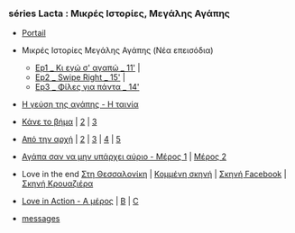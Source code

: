 ### séries Lacta : Μικρές Ιστορίες, Μεγάλης Αγάπης
* [Portail](https://www.youtube.com/user/LactaFilms)

* Μικρές Ιστορίες Μεγάλης Αγάπης (Nέα επεισόδια)
    * [Ep1 _ Κι εγώ σ' αγαπώ _ 11'](https://www.youtube.com/watch?v=n0oxjmuCsBI) |
    * [Ep2 _ Swipe Right _ 15'](https://www.youtube.com/watch?v=DdM6N-QbSxo) | 
    * [Ep3 _ Φίλες για πάντα _ 14'](https://www.youtube.com/watch?v=GFA2dBbmEOM)

* [Η γεύση της αγάπης - Η ταινία](https://www.youtube.com/watch?v=k4L0he1WC0I)
* [Κάνε το βήμα](https://www.youtube.com/watch?v=1DVeYgV97po) | 
[2](https://www.youtube.com/watch?v=mqJL7CeMVM4&list=RDCMUCFQi0B8pIJsxFMBDoldEKMg&index=4) | 
[3](https://www.youtube.com/watch?v=eFCqa1XBJOc)

* [Από την αρχή](https://www.youtube.com/watch?v=6PGhGoNyEyw&list=RDCMUCFQi0B8pIJsxFMBDoldEKMg&index=3) | 
[2](https://www.youtube.com/watch?v=lqpgL4n8_nI&list=RDCMUCFQi0B8pIJsxFMBDoldEKMg&index=23) | 
[3](https://www.youtube.com/watch?v=tGnJik6rKsk&list=RDCMUCFQi0B8pIJsxFMBDoldEKMg&index=18) | 
[4](https://www.youtube.com/watch?v=kQft3KOufvI&list=RDCMUCFQi0B8pIJsxFMBDoldEKMg&index=17) |
[5](https://www.youtube.com/watch?v=FBTj74K-Ruw&list=RDCMUCFQi0B8pIJsxFMBDoldEKMg&index=20)

* [Αγάπα σαν να μην υπάρχει αύριο - Μέρος 1](https://www.youtube.com/watch?v=ZwA-KjHgqqQ) | 
[Μέρος 2](https://www.youtube.com/watch?v=iF964hjgNFk)

* Love in the end
[Στη Θεσσαλονίκη](https://www.youtube.com/watch?v=93Lsm6m5kSg&list=PLr2EIY1gw8IH3MfyvSd4IRQm3y6bKfmHK) |
[Κομμένη σκηνή](https://www.youtube.com/watch?v=mVpzLDdqsqQ)
[](https://www.loveintheend.gr/videos) |
[Σκηνή Facebook](https://www.youtube.com/watch?v=Bl_vFBe6yhQ&list=PLr2EIY1gw8IH3MfyvSd4IRQm3y6bKfmHK&index=16) |
[Σκηνή Κρουαζιέρα](https://www.youtube.com/watch?v=e8Ad3Bfh0cM&list=PLr2EIY1gw8IH3MfyvSd4IRQm3y6bKfmHK&index=17)


* [Love in Action - Α μέρος](https://www.youtube.com/watch?v=bD1MmI8BzLE&list=RDCMUCFQi0B8pIJsxFMBDoldEKMg&index=30) | [B](https://www.youtube.com/watch?v=lDI95NnpVhE&list=RDCMUCFQi0B8pIJsxFMBDoldEKMg&index=43) | [C](https://www.youtube.com/watch?v=yjjg7gS5P_A&list=RDCMUCFQi0B8pIJsxFMBDoldEKMg&index=44)

* [messages](https://www.lacta.gr/demo_old)
